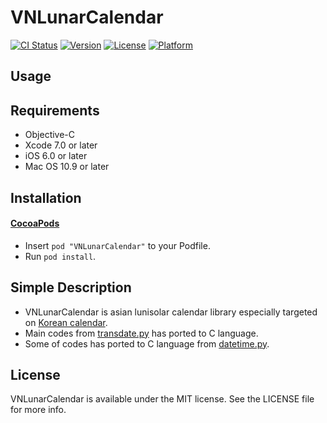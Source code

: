 # VNLunarCalendar

[![CI Status](http://img.shields.io/travis/netmaid/VNSqliteDB.svg?style=flat)](https://travis-ci.org/netmaid/VNLunarCalendar)
[![Version](https://img.shields.io/cocoapods/v/VNSqliteDB.svg?style=flat)](http://cocoapods.org/pods/VNLunarCalendar)
[![License](https://img.shields.io/cocoapods/l/VNSqliteDB.svg?style=flat)](http://cocoapods.org/pods/VNLunarCalendar/LICENSE)
[![Platform](https://img.shields.io/cocoapods/p/VNSqliteDB.svg?style=flat)](http://cocoapods.org/pods/VNLunarCalendar)

## Usage

## Requirements

- Objective-C
- Xcode 7.0 or later
- iOS 6.0 or later
- Mac OS 10.9 or later

## Installation

#### [CocoaPods](https://github.com/cocoapods/cocoapods)

- Insert `pod "VNLunarCalendar"` to your Podfile.
- Run `pod install`.

## Simple Description

- VNLunarCalendar is asian lunisolar calendar library especially targeted on [Korean calendar](https://en.wikipedia.org/wiki/Korean_calendar).
- Main codes from [transdate.py](https://bitbucket.org/lifthrasiir/pytransdate/raw/pytransdate-1.1.1/transdate.py) has ported to C language.
- Some of codes has ported to C language from [datetime.py](http://svn.python.org/view/*checkout*/sandbox/trunk/datetime/datetime.py).

## License

VNLunarCalendar is available under the MIT license. See the LICENSE file for more info.

